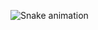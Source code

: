 
<div> 
  
  ![Snake animation](https://github.com/tbrum21/tbrum21/blob/output/github-contribution-grid-snake.svg)
 
</div>
